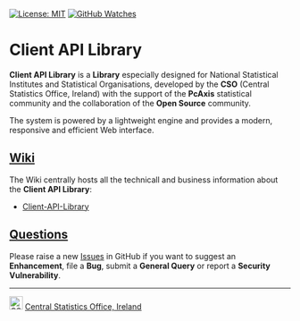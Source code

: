 [![License: MIT](https://img.shields.io/badge/License-MIT-yellow.svg)](https://opensource.org/licenses/MIT)
[![GitHub Watches](https://img.shields.io/github/watchers/goncaloperes/Project-CodeIgniter-CMS.svg?style=social&label=Watch&maxAge=2592000)](https://github.com/goncaloperes/Project-CodeIgniter-CMS/watchers)

# Client API Library
**Client API Library** is a **Library** especially designed for National Statistical Institutes and Statistical Organisations, developed by the **CSO** (Central Statistics Office, Ireland) with the support of the **PcAxis** statistical community and the collaboration of the **Open Source** community.

The system is powered by a lightweight engine and provides a modern, responsive and efficient Web interface.

## [Wiki](https://github.com/CSOIreland/Client-API-Library/wiki)
The Wiki centrally hosts all the technicall and business information about the **Client API Library**:

* [Client-API-Library](https://github.com/CSOIreland/Client-API-Library/wiki)

## [Questions](https://github.com/CSOIreland/Client-API-Library/issues/new/choose)
Please raise a new [Issues](https://github.com/CSOIreland/Client-API-Library/issues/new/choose) in GitHub if you want to suggest an **Enhancement**, file a **Bug**, submit a **General Query** or report a **Security Vulnerability**.

***
<img src="https://user-images.githubusercontent.com/5030226/60980383-47ccbf80-a32c-11e9-8572-3c234abcd9fb.png" Title="CSO" alt="CSO" width="24"> [Central Statistics Office, Ireland](https://www.cso.ie/)   

